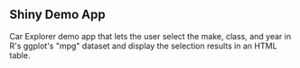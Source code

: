 ## Shiny Demo App

Car Explorer demo app that lets the user select the make, class, and year in R's ggplot's "mpg" dataset and display the selection results in an HTML table.